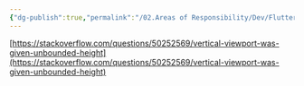 ```yaml
---
{"dg-publish":true,"permalink":"/02.Areas of Responsibility/Dev/Flutter/Flutter Error - Vertical viewport was given unboun/","tags":["dev","flutter","error"],"noteIcon":""}
---
```




[https://stackoverflow.com/questions/50252569/vertical-viewport-was-given-unbounded-height](https://stackoverflow.com/questions/50252569/vertical-viewport-was-given-unbounded-height)